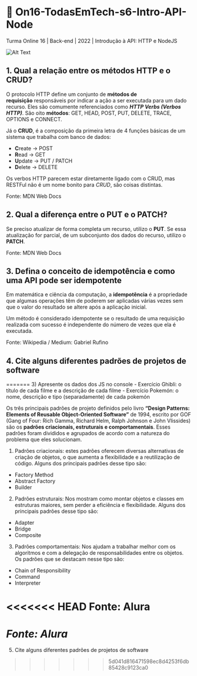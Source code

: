 # 🚀 On16-TodasEmTech-s6-Intro-API-Node

Turma Online 16 | Back-end | 2022 | Introdução à API:
HTTP e NodeJS

![Alt Text](https://media.giphy.com/media/3oKIPnAiaMCws8nOsE/giphy.gif)

## 1. Qual a relação entre os métodos HTTP e o CRUD?

O protocolo HTTP define um conjunto de **métodos de requisição** responsáveis por indicar a ação a ser executada para um dado recurso. Eles são comumente referenciados como ***HTTP Verbs (Verbos HTTP)***. São oito **métodos**: GET, HEAD, POST, PUT, DELETE, TRACE, OPTIONS e CONNECT.

Já o **CRUD**, é a composição da primeira letra de 4 funções básicas de um sistema que trabalha com banco de dados:

- **C**reate -> POST
- **R**ead -> GET
- **U**pdate -> PUT / PATCH
- **D**elete -> DELETE

Os verbos HTTP parecem estar diretamente ligado com o CRUD, mas RESTFul não é um nome bonito para *CRUD*, são coisas distintas.

Fonte: MDN Web Docs

## 2. Qual a diferença entre o PUT e o PATCH?

Se preciso atualizar de forma completa um recurso, utilizo o **PUT**. Se essa atualização for parcial, de um subconjunto dos dados do recurso, utilizo o **PATCH**.

Fonte: MDN Web Docs

## 3. Defina o conceito de idempotência e como uma API pode ser idempotente

Em matemática e ciência da computação, a **idempotência** é a propriedade que algumas operações têm de poderem ser aplicadas várias vezes sem que o valor do resultado se altere após a aplicação inicial.

Um método é considerado idempotente se o resultado de uma requisição realizada com sucesso é independente do número de vezes que ela é executada.

Fonte: Wikipedia / Medium: Gabriel Rufino

## 4. Cite alguns diferentes padrões de projetos de software

=======
3) Apresente os dados dos JS no console
    - Exercício Ghibli: o título de cada filme e a descrição de cada filme
    - Exercício Pokemón: o nome, descrição e tipo (separadamente) de cada pokemón

Os três principais padrões de projeto definidos pelo livro **“Design Patterns: Elements of Reusable Object-Oriented Software”** de 1994, escrito por GOF (Gang of Four: Rich Gamma, Richard Helm, Ralph Johnson e John Vlissides) são os **padrões criacionais, estruturais e comportamentais**. Esses padrões foram divididos e agrupados de acordo com a natureza do problema que eles solucionam.

1) Padrões criacionais: estes padrões oferecem diversas alternativas de criação de objetos, o que aumenta a flexibilidade e a reutilização de código. Alguns dos principais padrões desse tipo são:
- Factory Method
- Abstract Factory
- Builder
2) Padrões estruturais: Nos mostram como montar objetos e classes em estruturas maiores, sem perder a eficiência e flexibilidade. Alguns dos principais padrões desse tipo são:
- Adapter
- Bridge
- Composite
3) Padrões comportamentais: Nos ajudam a trabalhar melhor com os algoritmos e com a delegação de responsabilidades entre os objetos. Os padrões que se destacam nesse tipo são:
- Chain of Responsibility
- Command
- Interpreter

<<<<<<< HEAD
Fonte: Alura
=======
*Fonte: Alura*
=======
5) Cite alguns diferentes padrões de projetos de software

> > > > > > > 5d041d816471598ec8d4253f6db85428c9123ca0
